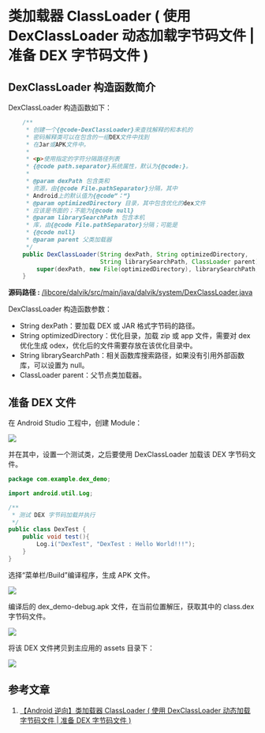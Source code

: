 # 类加载器 ClassLoader ( 使用 DexClassLoader 动态加载字节码文件 | 准备 DEX 字节码文件 )

## DexClassLoader 构造函数简介

DexClassLoader 构造函数如下：

```java
    /**
     * 创建一个{@code-DexClassLoader}来查找解释的和本机的
     * 密码解释类可以在包含的一组DEX文件中找到
     * 在Jar或APK文件中。
     *
     * <p>使用指定的字符分隔路径列表
     * {@code path.separator}系统属性，默认为{@code:}。
     *
     * @param dexPath 包含类和
     * 资源，由{@code File.pathSeparator}分隔，其中
     * Android上的默认值为{@code”：“}
     * @param optimizedDirectory 目录，其中包含优化的dex文件
     * 应该是书面的；不能为{@code null}
     * @param librarySearchPath 包含本机
     * 库，由{@code File.pathSeparator}分隔；可能是
     * {@code null}
     * @param parent 父类加载器
     */
    public DexClassLoader(String dexPath, String optimizedDirectory,
                          String librarySearchPath, ClassLoader parent) {
        super(dexPath, new File(optimizedDirectory), librarySearchPath, parent);
    }

```

**源码路径 :** [/libcore/dalvik/src/main/java/dalvik/system/DexClassLoader.java](http://aospxref.com/android-8.0.0_r36/xref/libcore/dalvik/src/main/java/dalvik/system/DexClassLoader.java)

DexClassLoader 构造函数参数：

* String dexPath：要加载 DEX 或 JAR 格式字节码的路径。
* String optimizedDirectory：优化目录，加载 zip 或 app 文件，需要对 dex 优化生成 odex，优化后的文件需要存放在该优化目录中。
* String librarySearchPath：相关函数库搜索路径，如果没有引用外部函数库，可以设置为 null。
* ClassLoader parent：父节点类加载器。

## 准备 DEX 文件

在 Android Studio 工程中，创建 Module：

![](https://img-blog.csdnimg.cn/2cc2db9f71b8410ca89bd85f66d304c7.png?x-oss-process=image/watermark,type_d3F5LXplbmhlaQ,shadow_50,text_Q1NETiBA6Z-p5puZ5Lqu,size_20,color_FFFFFF,t_70,g_se,x_16)

并在其中，设置一个测试类，之后要使用 DexClassLoader 加载该 DEX 字节码文件。

```java
package com.example.dex_demo;

import android.util.Log;

/**
 * 测试 DEX 字节码加载并执行
 */
public class DexTest {
    public void test(){
        Log.i("DexTest", "DexTest : Hello World!!!");
    }
}
```

选择“菜单栏/Build”编译程序，生成 APK 文件。

![](https://img-blog.csdnimg.cn/361fb9ebcfb3419b9f49cd60efa6a452.png?x-oss-process=image/watermark,type_d3F5LXplbmhlaQ,shadow_50,text_Q1NETiBA6Z-p5puZ5Lqu,size_20,color_FFFFFF,t_70,g_se,x_16)

 编译后的 dex_demo-debug.apk 文件，在当前位置解压，获取其中的 class.dex 字节码文件。

![](https://img-blog.csdnimg.cn/446ab1aaca7348f19a9f93756fffcce9.png?x-oss-process=image/watermark,type_d3F5LXplbmhlaQ,shadow_50,text_Q1NETiBA6Z-p5puZ5Lqu,size_20,color_FFFFFF,t_70,g_se,x_16)

将该 DEX 文件拷贝到主应用的 assets 目录下：

![](https://img-blog.csdnimg.cn/f4562c976fd9493cb46399c734ba80e7.png?x-oss-process=image/watermark,type_d3F5LXplbmhlaQ,shadow_50,text_Q1NETiBA6Z-p5puZ5Lqu,size_20,color_FFFFFF,t_70,g_se,x_16)

## 参考文章

1. [【Android 逆向】类加载器 ClassLoader ( 使用 DexClassLoader 动态加载字节码文件 | 准备 DEX 字节码文件 )](https://hanshuliang.blog.csdn.net/article/details/121776627)

